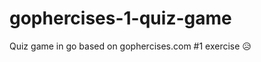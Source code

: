 # gophercises-1-quiz-game
Quiz game in go based on gophercises.com #1 exercise :disappointed_relieved:

